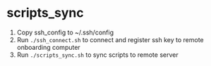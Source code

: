 # scripts_sync

1. Copy ssh_config to ~/.ssh/config
2. Run `./ssh_connect.sh` to connect and register ssh key to remote onboarding computer
3. Run `./scripts_sync.sh` to sync scripts to remote server